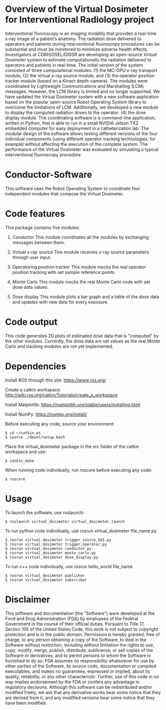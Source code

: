 # Overview of the Virtual Dosimeter for Interventional Radiology project

Interventional fluoroscopy is an imaging modality that provides a real-time x-ray image of a patient’s anatomy. The radiation dose delivered to operators and patients during interventional fluoroscopy procedures can be substantial and must be monitored to minimize adverse health effects. Investigators at CDRH/OSEL/DIDSR are developing an open-source _Virtual Dosimeter_ system to estimate computationally the radiation delivered to operators and patients in real-time. The initial version of the system consisted of three computational modules: (1) the MC-GPU x-ray transport module, (2) the virtual x-ray source module, and (3) the operator position tracker module (based on a Kinect depth-camera). The modules were coordinated by Lightweight Communications and Marshalling (LCM) messages. However, the LCM library is limited and no longer supported. We have updated the Virtual Dosimeter system with a new software application based on the popular open-source Robot Operating System library to overcome the limitations of LCM. Additionally, we developed a new module to display the computed radiation doses to the operator: (4) the dose display module. The coordinating software is a command-line application, written in Python, that is able to run in a small NVIDIA Jetson TX2 embedded computer for easy deployment in a catheterization lab. The modular design of the software allows testing different versions of the four individual components (using different operator tracking technologies, for example) without affecting the execution of the complete system. The performance of the Virtual Dosimeter was evaluated by simulating a typical interventional fluoroscopy procedure.

# Conductor-Software
This software uses the Robot Operating System to coordinate four independent modules that compose the Virtual Dosimeter.

# Code features
This package contains five modules:

1. Conductor
This module coordinates all the modules by exchanging messages between them.

2. Virtual x-ray source
This module recevies x-ray source parameters through user input.

3. Operatoring position tracker
This module mocks the real operator position tracking with set sample reference points.

4. Monte Carlo
This module mocks the real Monte Carlo code with set dose data values.

5. Dose display
This module plots a bar graph and a table of the dose data and updates with new data for every exposure.

# Code output
This code generates 2D plots of estimated dose data that is "computed" by the other modules. Currently, the dose data are set values as the real Monte Carlo and tracking modules are not yet implemented.

# Dependencies
Install ROS through this site: https://www.ros.org/

Create a catkin workspace: http://wiki.ros.org/catkin/Tutorials/create_a_workspace

Install Matplotlib: https://matplotlib.org/stable/users/installing.html

Install NumPy: https://numpy.org/install/

Before executing any code, source your environment:
```
$ cd ~/catkin_ws
$ source ./devel/setup.bash
```

Place the virtual_dosimeter package in the src folder of the catkin workspace and use:
```
$ catkin_make
```

When running code individually, run roscore before executing any code:
```
$ roscore
```

# Usage
To launch the software, use roslaunch:
```
$ roslaunch virtual_dosimeter virtual_dosimeter.launch
```

To run python code individually, use rosrun virtual_dosimeter file_name.py
```
$ rosrun virtual_dosimeter trigger_source_GUI.py
$ rosrun virtual_dosimeter trigger_operator.py
$ rosrun virtual_dosimeter conductor.py
$ rosrun virtual_dosimeter monte_carlo.py
$ rosrun virtual_dosimeter dose_display.py
```
To run c++ code individually, use rosrun hello_world file_name
```
$ rosrun virtual_dosimeter publisher
$ rosrun virtual_dosimeter subscriber
```

# Disclaimer
This software and documentation (the "Software") were developed at the Food and Drug Administration (FDA) by employees of the Federal Government in the course of their official duties. Pursuant to Title 17, Section 105 of the United States Code, this work is not subject to copyright protection and is in the public domain. Permission is hereby granted, free of charge, to any person obtaining a copy of the Software, to deal in the Software without restriction, including without limitation the rights to use, copy, modify, merge, publish, distribute, sublicense, or sell copies of the Software or derivatives, and to permit persons to whom the Software is furnished to do so. FDA assumes no responsibility whatsoever for use by other parties of the Software, its source code, documentation or compiled executables, and makes no guarantees, expressed or implied, about its quality, reliability, or any other characteristic. Further, use of this code in no way implies endorsement by the FDA or confers any advantage in regulatory decisions. Although this software can be redistributed and/or modified freely, we ask that any derivative works bear some notice that they are derived from it, and any modified versions bear some notice that they have been modified.
